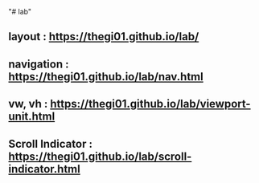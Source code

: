 "# lab" 
## layout : https://thegi01.github.io/lab/
## navigation : https://thegi01.github.io/lab/nav.html
## vw, vh : https://thegi01.github.io/lab/viewport-unit.html
## Scroll Indicator : https://thegi01.github.io/lab/scroll-indicator.html
